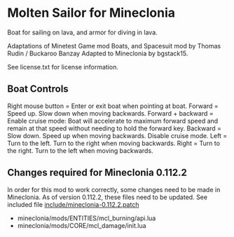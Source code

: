 Molten Sailor for Mineclonia
========================
Boat for sailing on lava, and armor for diving in lava.

Adaptations of Minetest Game mod Boats, and Spacesuit mod by Thomas Rudin / Buckaroo Banzay
Adapted to Mineclonia by bgstack15.

See license.txt for license information.



Boat Controls
--------
Right mouse button = Enter or exit boat when pointing at boat.
Forward            = Speed up.
                     Slow down when moving backwards.
Forward + backward = Enable cruise mode: Boat will accelerate to maximum forward
                     speed and remain at that speed without needing to hold the
                     forward key.
Backward           = Slow down.
                     Speed up when moving backwards.
                     Disable cruise mode.
Left               = Turn to the left.
                     Turn to the right when moving backwards.
Right              = Turn to the right.
                     Turn to the left when moving backwards.

Changes required for Mineclonia 0.112.2
---------------------------------------
In order for this mod to work correctly, some changes need to be made in Mineclonia. As of version 0.112.2, these files need to be updated. See included file [include/mineclonia-0.112.2.patch](include/mineclonia-0.112.2.patch)

* mineclonia/mods/ENTITIES/mcl_burning/api.lua
* mineclonia/mods/CORE/mcl_damage/init.lua
